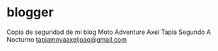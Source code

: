 # blogger
Copia de seguridad de mi blog Moto Adventure
Axel Tapia
Segundo A Nocturno
tapiamoyaaxeljoao@gmail.com

